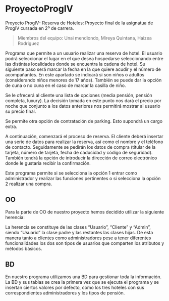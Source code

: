 # ProyectoProgIV

Proyecto ProgIV- Reserva de Hoteles: Proyecto final de la asignatua de ProgIV cursada en 2º de carrera. 

> Miembros del equipo: Unai mendiondo, Mireya Quintana, Haizea Rodriguez


Programa que permite a un usuario realizar una reserva de hotel. El usuario podrá seleccionar el lugar en el que desea hospedarse seleccionando entre las distintas localidades donde se encuentra la cadena de hotel. Su siguiente paso será marcar la fecha en la que quiere acudir y el número de acompañantes. En este apartado se indicará si son niños o adultos (considerando niños menores de 17 años). También se puede dar la opción de cuna o no cuna en el caso de marcar la casilla de niño. 

Se le ofrecerá al cliente una lista de opciones (media pensión, pensión completa, luxury). La decisión tomada en este punto nos dará el precio por noche que conjunto a los datos anteriores nos permitirá mostrar al usuario su precio final. 

Se permite otra opción de contratación de parking. Esto supondrá un cargo extra. 

A continuación, comenzará el proceso de reserva. El cliente deberá insertar una serie de datos para realizar la reserva, así como el nombre y el teléfono de contacto. Seguidamente se pedirán los datos de compra (titular de la tarjeta, número de tarjeta, fecha de caducidad y código de seguridad). También tendrá la opción de introducir la dirección de correo electrónico donde le gustaría recibir la confirmación.



Este programa permite si se selecciona la opción 1 entrar como administrador y realizar las funciones pertinentes o si selecciona la opción 2 realizar una compra. 

## OO

Para la parte de OO de nuestro proyecto hemos decidido utilizar la siguiente herencia:

La herencia se constituye de las clases “Usuario”, “Cliente” y “Admin”, siendo “Usuario” la clase padre y las restantes las clases hijas. De esta manera tanto a clientes como administradores pese a tener diferentes funcionalidades los dos son tipos de usuarios que comparten los atributos y métodos básicos.


## BD

En nuestro programa utilizamos una BD para gestionar toda la información.  La BD y sus tablas se crea la primera vez que se ejecuta el programa y se insertan ciertos valores por defecto, como los tres hoteles con sus correspondientes administradores y los tipos de pensión. 


